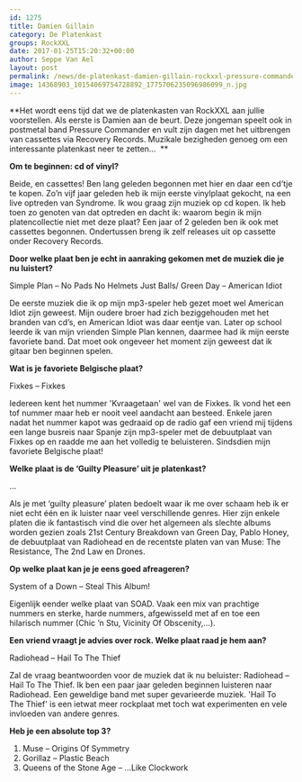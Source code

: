 ```yaml
---
id: 1275
title: Damien Gillain 
category: De Platenkast
groups: RockXXL
date: 2017-01-25T15:20:32+00:00
author: Seppe Van Ael
layout: post
permalink: /news/de-platenkast-damien-gillain-rockxxl-pressure-commander-recovery-records/
image: 14368903_10154069754728892_1775706235096986099_n.jpg
---
```

**Het wordt eens tijd dat we de platenkasten van RockXXL aan jullie voorstellen. Als eerste is Damien aan de beurt. Deze jongeman speelt ook in postmetal band Pressure Commander en vult zijn dagen met het uitbrengen van cassettes via Recovery Records. Muzikale bezigheden genoeg om een interessante platenkast neer te zetten&#8230;  **

**Om te beginnen: cd of vinyl?**

Beide, en cassettes! Ben lang geleden begonnen met hier en daar een cd’tje te kopen. Zo’n vijf jaar geleden heb ik mijn eerste vinylplaat gekocht, na een live optreden van Syndrome. Ik wou graag zijn muziek op cd kopen. Ik heb toen zo genoten van dat optreden en dacht ik: waarom begin ik mijn platencollectie niet met deze plaat? Een jaar of 2 geleden ben ik ook met cassettes begonnen. Ondertussen breng ik zelf releases uit op cassette onder Recovery Records.

**Door welke plaat ben je echt in aanraking gekomen met de muziek die je nu luistert?**

Simple Plan – No Pads No Helmets Just Balls/ Green Day – American Idiot

De eerste muziek die ik op mijn mp3-speler heb gezet moet wel American Idiot zijn geweest. Mijn oudere broer had zich beziggehouden met het branden van cd’s, en American Idiot was daar eentje van. Later op school leerde ik van mijn vrienden Simple Plan kennen, daarmee had ik mijn eerste favoriete band. Dat moet ook ongeveer het moment zijn geweest dat ik gitaar ben beginnen spelen.

**Wat is je favoriete Belgische plaat?**

Fixkes – Fixkes

Iedereen kent het nummer 'Kvraagetaan' wel van de Fixkes. Ik vond het een tof nummer maar heb er nooit veel aandacht aan besteed. Enkele jaren nadat het nummer kapot was gedraaid op de radio gaf een vriend mij tijdens een lange busreis naar Spanje zijn mp3-speler met de debuutplaat van Fixkes op en raadde me aan het volledig te beluisteren. Sindsdien mijn favoriete Belgische plaat!

**Welke plaat is de ‘Guilty Pleasure’ uit je platenkast?**

&#8230;

Als je met ‘guilty pleasure’ platen bedoelt waar ik me over schaam heb ik er niet echt één en ik luister naar veel verschillende genres. Hier zijn enkele platen die ik fantastisch vind die over het algemeen als slechte albums worden gezien zoals 21st Century Breakdown van Green Day, Pablo Honey, de debuutplaat van Radiohead en de recentste platen van van Muse: The Resistance, The 2nd Law en Drones.

**Op welke plaat kan je je eens goed afreageren?**

System of a Down – Steal This Album!

Eigenlijk eender welke plaat van SOAD. Vaak een mix van prachtige nummers en sterke, harde nummers, afgewisseld met af en toe een hilarisch nummer (Chic ’n Stu, Vicinity Of Obscenity,…).

**Een vriend vraagt je advies over rock. Welke plaat raad je hem aan?**

Radiohead – Hail To The Thief

Zal de vraag beantwoorden voor de muziek dat ik nu beluister: Radiohead – Hail To The Thief. Ik ben een paar jaar geleden beginnen luisteren naar Radiohead. Een geweldige band met super gevarieerde muziek. 'Hail To The Thief' is een ietwat meer rockplaat met toch wat experimenten en vele invloeden van andere genres.

**Heb je een absolute top 3?**

  1. Muse – Origins Of Symmetry
  2. Gorillaz – Plastic Beach
  3. Queens of the Stone Age – …Like Clockwork